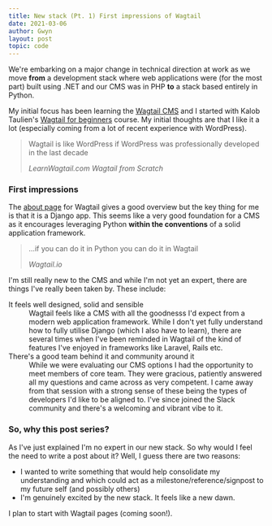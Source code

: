 ```yaml
---
title: New stack (Pt. 1) First impressions of Wagtail
date: 2021-03-06
author: Gwyn
layout: post
topic: code
---
```


We're embarking on a major change in technical direction at work as we move **from** a development stack where web applications were (for the most part) built using .NET and our CMS was in PHP **to** a stack based entirely in Python.

My initial focus has been learning the [Wagtail CMS](https://wagtail.io) and I started with Kalob Taulien's [Wagtail for beginners](https://learnwagtail.com/wagtail-for-beginners/) course. My initial thoughts are that I like it a lot (especially coming from a lot of recent experience with WordPress).

<blockquote cite="https://www.w3.org/WAI/standards-guidelines/aria/">
    <p>Wagtail is like WordPress if WordPress was professionally developed in the last decade</p>
    <cite>LearnWagtail.com Wagtail from Scratch</cite>
</blockquote>

### First impressions

The [about page](https://wagtail.io/about-wagtail/) for Wagtail gives a good overview but the key thing for me is that it is a Django app. This seems like a very good foundation for a CMS as it encourages leveraging Python **within the conventions** of a solid application framework.

<blockquote cite="https://wagtail.io/about-wagtail/">
    <p>...if you can do it in Python you can do it in Wagtail</p>
    <cite>Wagtail.io</cite>
</blockquote>

I'm still really new to the CMS and while I'm not yet an expert, there are things I've really been taken by. These include:

<dl>
  <dt>It feels well designed, solid and sensible</dt>
  <dd>Wagtail feels like a CMS with all the goodnesss I'd expect from a modern web application framework. While I don't yet fully understand how to fully utilise Django (which I also have to learn), there are several times when I've been reminded in Wagtail of the kind of features I've enjoyed in frameworks like Laravel, Rails etc.</dd>
  <dt>There's a good team behind it and community around it</dt>
  <dd>While we were evaluating our CMS options I had the opportunity to meet members of core team. They were gracious, patiently answered all my questions and came across as very competent. I came away from that session with a strong sense of these being the types of developers I'd like to be aligned to. I've since joined the Slack community and there's a welcoming and vibrant vibe to it.</dd>
</dl>

<div class="info">
  <h3>So, why this post series?</h3>
  <p>As I've just explained I'm no expert in our new stack. So why would I feel the need to write a post about it? Well, I guess there are two reasons:</p>
  <ul>
    <li>I wanted to write something that would help consolidate my understanding and which could act as a milestone/reference/signpost to my future self (and possibly others)</li>
    <li>I'm genuinely excited by the new stack. It feels like a new dawn.</li>
  </ul>
</div>

I plan to start with Wagtail pages (coming soon!).  